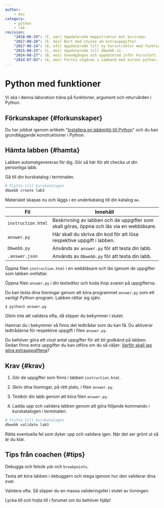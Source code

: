 ```yaml
---
author:
    - mos
category:
    - python
    - lab
revision:
    "2018-06-29": (F, aar) Uppdaterade mappstruktur mot kursrepo.
    "2017-08-28": (E, mos) Bort med stycke om extrauppgifter.
    "2017-06-14": (D, efo) Uppdaterade till ny kursstruktur med funktioner i kmom03.
    "2015-08-25": (C, mos) Uppdaterade till dbwebb v2.
    "2014-08-27": (B, mos) Gneomgången och uppdaterad inför kursstart.
    "2014-07-03": (A, mos) Första utgåvan i samband med kursen python.
...
```

Python med funktioner
==================================

Vi ska i denna laboration träna på funktioner, argument och returvärden i Python.

<!--more-->


Förkunskaper {#forkunskaper}
-----------------------

Du har jobbat igenom artikeln "[Installera en labbmiljö till Python](installera-en-labbmiljo-till-python)" och du kan grundläggande konstruktioner i Python.



Hämta labben {#hamta}
-----------------------

Labben automatgenereras för dig. Gör så här för att checka ut din personliga labb.

Gå till din kurskatalog i terminalen.

```bash
# Flytta till kurskatalogen
dbwebb create lab3
```

Materialet skapas nu och läggs i en underkatalog till din katalog `me`.

| Fil                | Innehåll                                                              |
|--------------------|-----------------------------------------------------------------------|
| `instruction.html` | Beskrivning av labben och de uppgifter som skall göras, öppna och läs via en webbläsare.               |
| `answer.py`        | Här skall du skriva din kod för att lösa respektive uppgift i labben. |
| `Dbwebb.py`        | Används av `answer.py` för att testa din labb.                        |
| `.answer.json`      | Används av `Dbwebb.py` för att testa din labb.                        |

Öppna filen `instruction.html` i en webbläsare och läs igenom de uppgifter som labben omfattar.

Öppna filen `answer.py` i din texteditor och koda ihop svaren på uppgifterna.

Du kan testa dina lösningar genom att köra programmet `answer.py` som ett vanligt Python-program. Labben rättar sig själv.

```python
$ python3 answer.py
```

Glöm inte att validera ofta, då slipper du bekymmer i slutet.

Hamnar du i bekymmer så finns det ledtrådar som du kan få. Du aktiverar ledtrådarna för respektive uppgift i filen `answer.py`.

Du behöver göra ett visst antal uppgifter för att bli godkänd på labben. Sedan finns extra uppgifter du kan utföra om du så väljer. [Varför skall jag göra extrauppgiftena](kurser/faq/varfor-gora-extra-uppgifter)?



Krav {#krav}
-----------------------

1. Gör de uppgifter som finns i labben `instruction.html`.

2. Skriv dina lösningar, på rätt plats, i filen `answer.py`.

3. Testkör din labb genom att köra filen `answer.py`.

4. Ladda upp och validera labben genom att göra följande kommando i kurskatalogen i terminalen.

```bash
# Flytta till kurskatalogen
dbwebb validate lab3
```

Rätta eventuella fel som dyker upp och validera igen. När det ser grönt ut så är du klar.



Tips från coachen {#tips}
-----------------------

Debugga och felsök `pdb` och `breakpoints`.

Testa att köra labben i debuggern och stega igenom hur den validerar dina svar.

Validera ofta. Så slipper du en massa valideringsfel i slutet av övningen.

Lycka till och hojta till i forumet om du behöver hjälp!
